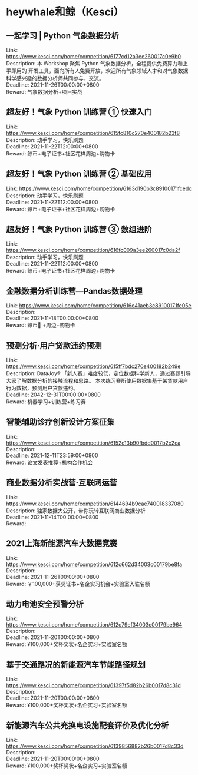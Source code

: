 # heywhale和鲸（Kesci）



## 一起学习 | Python 气象数据分析

Link: https://www.kesci.com/home/competition/6177cd12a3ee260017c0e9b0  
Description: 本 Workshop 聚焦 Python 气象数据分析，全程提供免费算力和上手即用的 开发工具，面向所有人免费开放，欢迎所有气象领域人才和对气象数据科学感兴趣的数据分析师共同参与、交流。  
Deadline: 2021-11-26T00:00:00+0800  
Reward: 气象数据分析+项目实战  


## 超友好！气象 Python 训练营 ① 快速入门

Link: https://www.kesci.com/home/competition/615fc810c270e400182b23f8  
Description: 动手学习，快乐刷题  
Deadline: 2021-11-22T12:00:00+0800  
Reward: 鲸币+电子证书+社区花样周边+购物卡  


## 超友好！气象 Python 训练营 ② 基础应用

Link: https://www.kesci.com/home/competition/6163d190b3c89100171fcedc  
Description: 动手学习，快乐刷题  
Deadline: 2021-11-22T12:00:00+0800  
Reward: 鲸币+电子证书+社区花样周边+购物卡  


## 超友好！气象 Python 训练营 ③ 数组进阶

Link: https://www.kesci.com/home/competition/616fc009a3ee260017c0da2f  
Description: 动手学习，快乐刷题  
Deadline: 2021-11-22T12:00:00+0800  
Reward: 鲸币+电子证书+社区花样周边+购物卡  


## 金融数据分析训练营—Pandas数据处理

Link: https://www.kesci.com/home/competition/616e41aeb3c89100171fe05e  
Description:   
Deadline: 2021-11-18T00:00:00+0800  
Reward: 鲸币🐳 +周边+购物卡  


## 预测分析·用户贷款违约预测

Link: https://www.kesci.com/home/competition/615ff7bdc270e400182b249e  
Description: DataJoy® 「新人赛」难度较低，定位数据科学新人，通过赛题引导大家了解数据分析的接触流程和思路。
本次练习赛所使用数据集基于某贷款用户行为数据，预测用户贷款违约。  
Deadline: 2042-12-31T00:00:00+0800  
Reward: 机器学习+训练营+练习赛  


## 智能辅助诊疗创新设计方案征集

Link: https://www.kesci.com/home/competition/6152c13b90fbdd0017b2c2ca  
Description:   
Deadline: 2021-12-11T23:59:00+0800  
Reward: 论文发表推荐+机构合作机会  


## 商业数据分析实战营·互联网运营

Link: https://www.kesci.com/home/competition/6144694b9cae740018337080  
Description: 独家数据大公开，带你玩转互联网商业数据分析  
Deadline: 2021-11-14T00:00:00+0800  
Reward:   


## 2021上海新能源汽车大数据竞赛

Link: https://www.kesci.com/home/competition/612c662d34003c00179be8fa  
Description:   
Deadline: 2021-11-26T00:00:00+0800  
Reward: ￥100,000+获奖证书+名企实习机会+实验室入驻名额  


## 动力电池安全预警分析

Link: https://www.kesci.com/home/competition/612c79ef34003c00179be964  
Description:   
Deadline: 2021-11-20T00:00:00+0800  
Reward: ¥100,000+奖杯奖状+名企实习+实验室名额  


## 基于交通路况的新能源汽车节能路径规划

Link: https://www.kesci.com/home/competition/61397f5d82b26b0017d8c31d  
Description:   
Deadline: 2021-11-20T00:00:00+0800  
Reward: ¥100,000+奖杯奖状+名企实习+实验室名额  


## 新能源汽车公共充换电设施配套评价及优化分析

Link: https://www.kesci.com/home/competition/6139856882b26b0017d8c33d  
Description:   
Deadline: 2021-11-20T00:00:00+0800  
Reward: ¥100,000+奖杯奖状+名企实习+实验室名额  

